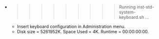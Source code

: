 * >>>>>>>>> Running inst-std-system-keyboard.sh ...
  * Insert keyboard configuration in Administration menu.
  * Disk size = 5261952K. Space Used = 4K. Runtime = 00:00:00:00.
